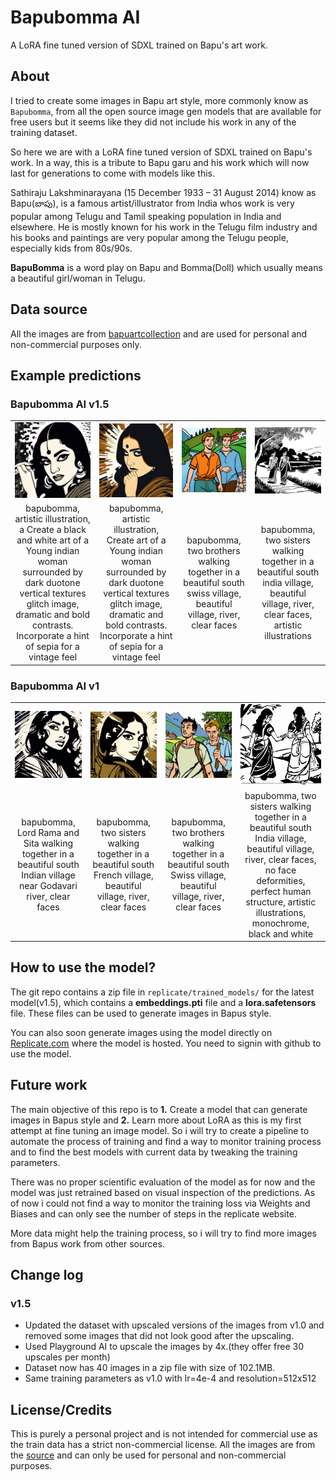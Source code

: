 # Bapubomma AI

A LoRA fine tuned version of SDXL trained on Bapu's art work.

## About

I tried to create some images in Bapu art style, more commonly know as `Bapubomma`, from all the open source image gen models that are available for free users but it seems like they did not include his work in any of the training dataset. 

So here we are with a LoRA fine tuned version of SDXL trained on Bapu's work. In a way, this is a tribute to Bapu garu and his work which will now last for generations to come with models like this.

Sathiraju Lakshminarayana (15 December 1933 – 31 August 2014) know as Bapu(బాపు), is a famous artist/illustrator from India whos work is very popular among Telugu and Tamil speaking population in India and elsewhere. He is mostly known for his work in the Telugu film industry and his books and paintings are very popular among the Telugu people, especially kids from 80s/90s.

**BapuBomma** is a word play on Bapu and Bomma(Doll) which usually means a beautiful girl/woman in Telugu.

## Data source

All the images are from [bapuartcollection](https://bapuartcollection.com/) and are used for personal and non-commercial purposes only.

## Example predictions

### Bapubomma AI v1.5

<table>
  <tr>
    <td><img src="assets/v1_5_gens/out-1.png" alt="Image 1" width="300"></td>
    <td><img src="assets/v1_5_gens/out-2.png" alt="Image 2" width="300"></td>
    <td><img src="assets/v1_5_gens/out-3.png" alt="Image 3" width="300"></td>
    <td><img src="assets/v1_5_gens/out-4.png" alt="Image 4" width="300"></td>
  </tr>
  <tr>
    <td align="center">bapubomma, artistic illustration, a Create a black and white art of a Young indian woman surrounded by dark duotone vertical textures glitch image, dramatic and bold contrasts. Incorporate a hint of sepia for a vintage feel</td>
    <td align="center">bapubomma, artistic illustration, Create art of a Young indian woman surrounded by dark duotone vertical textures glitch image, dramatic and bold contrasts. Incorporate a hint of sepia for a vintage feel</td>
    <td align="center">bapubomma, two brothers walking together in a beautiful south swiss village, beautiful village, river, clear faces</td>
    <td align="center">bapubomma, two sisters walking together in a beautiful south india village, beautiful village, river, clear faces, artistic illustrations</td>
  </tr>
</table>

### Bapubomma AI v1

<table>
  <tr>
    <td><img src="assets/v1_gens/out-1.png" alt="Image 1" width="300"></td>
    <td><img src="assets/v1_gens/out-2.png" alt="Image 2" width="300"></td>
    <td><img src="assets/v1_gens/out-3.png" alt="Image 3" width="300"></td>
    <td><img src="assets/v1_gens/out-4.png" alt="Image 4" width="300"></td>
  </tr>
  <tr>
    <td align="center">bapubomma, Lord Rama and Sita walking together in a beautiful south Indian village near Godavari river, clear faces</td>
    <td align="center">bapubomma, two sisters walking together in a beautiful south French village, beautiful village, river, clear faces</td>
    <td align="center">bapubomma, two brothers walking together in a beautiful south Swiss village, beautiful village, river, clear faces</td>
    <td align="center">bapubomma, two sisters walking together in a beautiful south India village, beautiful village, river, clear faces, no face deformities, perfect human structure, artistic illustrations, monochrome, black and white</td>
  </tr>
</table>

## How to use the model?

The git repo contains a zip file in `replicate/trained_models/` for the latest model(v1.5), which contains a **embeddings.pti** file and a **lora.safetensors** file. These files can be used to generate images in Bapus style.

You can also soon generate images using the model directly on [Replicate.com](https://replicate.com/vkolagotla/bapubomma_ai/versions/572fa33614e484e0d9f7707707d5e1f04f00c968b733c8609647d9a2d9a523ff) where the model is hosted. You need to signin with github to use the model.

## Future work

The main objective of this repo is to **1.** Create a model that can generate images in Bapus style and **2.** Learn more about LoRA as this is my first attempt at fine tuning an image model. So i will try to create a pipeline to automate the process of training and find a way to monitor training process and to find the best models with current data by tweaking the training parameters.

There was no proper scientific evaluation of the model as for now and the model was just retrained based on visual inspection of the predictions. As of now i could not find a way to monitor the training loss via Weights and Biases and can only see the number of steps in the replicate website.

More data might help the training process, so i will try to find more images from Bapus work from other sources.

## Change log
### v1.5

* Updated the dataset with upscaled versions of the images from v1.0 and removed some images that did not look good after the upscaling.
* Used Playground AI to upscale the images by 4x.(they offer free 30 upscales per month)
* Dataset now has 40 images in a zip file with size of 102.1MB.
* Same training parameters as v1.0 with lr=4e-4 and resolution=512x512

## License/Credits

This is purely a personal project and is not intended for commercial use as the train data has a strict non-commercial license. All the images are from the [source](https://bapuartcollection.com/) and can only be used for personal and non-commercial purposes.
